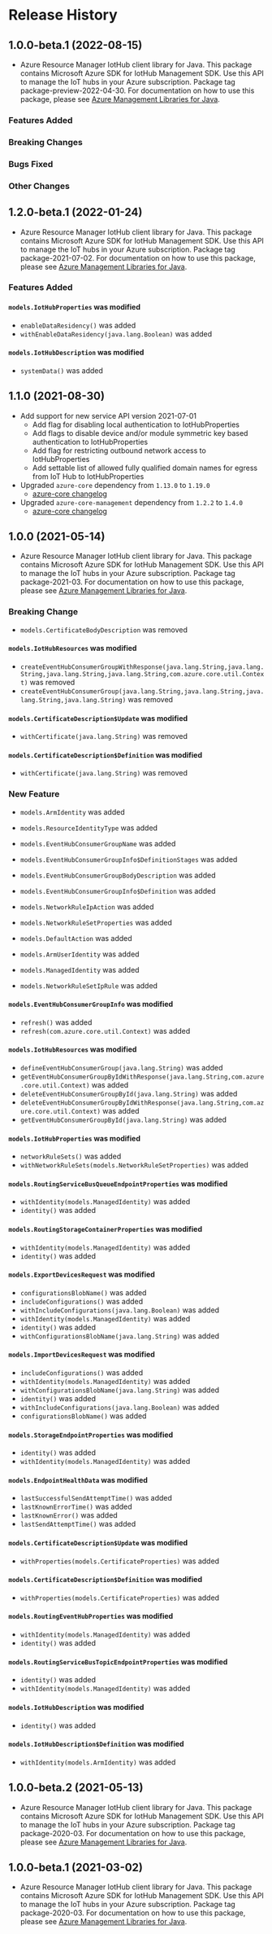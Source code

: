 # Release History

## 1.0.0-beta.1 (2022-08-15)

- Azure Resource Manager IotHub client library for Java. This package contains Microsoft Azure SDK for IotHub Management SDK. Use this API to manage the IoT hubs in your Azure subscription. Package tag package-preview-2022-04-30. For documentation on how to use this package, please see [Azure Management Libraries for Java](https://aka.ms/azsdk/java/mgmt).

### Features Added

### Breaking Changes

### Bugs Fixed

### Other Changes

## 1.2.0-beta.1 (2022-01-24)

- Azure Resource Manager IotHub client library for Java. This package contains Microsoft Azure SDK for IotHub Management SDK. Use this API to manage the IoT hubs in your Azure subscription. Package tag package-2021-07-02. For documentation on how to use this package, please see [Azure Management Libraries for Java](https://aka.ms/azsdk/java/mgmt).

### Features Added

#### `models.IotHubProperties` was modified

* `enableDataResidency()` was added
* `withEnableDataResidency(java.lang.Boolean)` was added

#### `models.IotHubDescription` was modified

* `systemData()` was added

## 1.1.0 (2021-08-30)

- Add support for new service API version 2021-07-01
    - Add flag for disabling local authentication to IotHubProperties
    - Add flags to disable device and/or module symmetric key based authentication to IotHubProperties
    - Add flag for restricting outbound network access to IotHubProperties
    - Add settable list of allowed fully qualified domain names for egress from IoT Hub to IotHubProperties
- Upgraded `azure-core` dependency from `1.13.0` to `1.19.0` 
  - [azure-core changelog](https://github.com/Azure/azure-sdk-for-java/blob/main/sdk/core/azure-core/CHANGELOG.md#1190-2021-08-06)
- Upgraded `azure-core-management` dependency from `1.2.2` to `1.4.0` 
  - [azure-core changelog](https://github.com/Azure/azure-sdk-for-java/blob/main/sdk/core/azure-core-management/CHANGELOG.md#140-2021-08-06)
  
## 1.0.0 (2021-05-14)

- Azure Resource Manager IotHub client library for Java. This package contains Microsoft Azure SDK for IotHub Management SDK. Use this API to manage the IoT hubs in your Azure subscription. Package tag package-2021-03. For documentation on how to use this package, please see [Azure Management Libraries for Java](https://aka.ms/azsdk/java/mgmt).

### Breaking Change

* `models.CertificateBodyDescription` was removed

#### `models.IotHubResources` was modified

* `createEventHubConsumerGroupWithResponse(java.lang.String,java.lang.String,java.lang.String,java.lang.String,com.azure.core.util.Context)` was removed
* `createEventHubConsumerGroup(java.lang.String,java.lang.String,java.lang.String,java.lang.String)` was removed

#### `models.CertificateDescription$Update` was modified

* `withCertificate(java.lang.String)` was removed

#### `models.CertificateDescription$Definition` was modified

* `withCertificate(java.lang.String)` was removed

### New Feature

* `models.ArmIdentity` was added

* `models.ResourceIdentityType` was added

* `models.EventHubConsumerGroupName` was added

* `models.EventHubConsumerGroupInfo$DefinitionStages` was added

* `models.EventHubConsumerGroupBodyDescription` was added

* `models.EventHubConsumerGroupInfo$Definition` was added

* `models.NetworkRuleIpAction` was added

* `models.NetworkRuleSetProperties` was added

* `models.DefaultAction` was added

* `models.ArmUserIdentity` was added

* `models.ManagedIdentity` was added

* `models.NetworkRuleSetIpRule` was added

#### `models.EventHubConsumerGroupInfo` was modified

* `refresh()` was added
* `refresh(com.azure.core.util.Context)` was added

#### `models.IotHubResources` was modified

* `defineEventHubConsumerGroup(java.lang.String)` was added
* `getEventHubConsumerGroupByIdWithResponse(java.lang.String,com.azure.core.util.Context)` was added
* `deleteEventHubConsumerGroupById(java.lang.String)` was added
* `deleteEventHubConsumerGroupByIdWithResponse(java.lang.String,com.azure.core.util.Context)` was added
* `getEventHubConsumerGroupById(java.lang.String)` was added

#### `models.IotHubProperties` was modified

* `networkRuleSets()` was added
* `withNetworkRuleSets(models.NetworkRuleSetProperties)` was added

#### `models.RoutingServiceBusQueueEndpointProperties` was modified

* `withIdentity(models.ManagedIdentity)` was added
* `identity()` was added

#### `models.RoutingStorageContainerProperties` was modified

* `withIdentity(models.ManagedIdentity)` was added
* `identity()` was added

#### `models.ExportDevicesRequest` was modified

* `configurationsBlobName()` was added
* `includeConfigurations()` was added
* `withIncludeConfigurations(java.lang.Boolean)` was added
* `withIdentity(models.ManagedIdentity)` was added
* `identity()` was added
* `withConfigurationsBlobName(java.lang.String)` was added

#### `models.ImportDevicesRequest` was modified

* `includeConfigurations()` was added
* `withIdentity(models.ManagedIdentity)` was added
* `withConfigurationsBlobName(java.lang.String)` was added
* `identity()` was added
* `withIncludeConfigurations(java.lang.Boolean)` was added
* `configurationsBlobName()` was added

#### `models.StorageEndpointProperties` was modified

* `identity()` was added
* `withIdentity(models.ManagedIdentity)` was added

#### `models.EndpointHealthData` was modified

* `lastSuccessfulSendAttemptTime()` was added
* `lastKnownErrorTime()` was added
* `lastKnownError()` was added
* `lastSendAttemptTime()` was added

#### `models.CertificateDescription$Update` was modified

* `withProperties(models.CertificateProperties)` was added

#### `models.CertificateDescription$Definition` was modified

* `withProperties(models.CertificateProperties)` was added

#### `models.RoutingEventHubProperties` was modified

* `withIdentity(models.ManagedIdentity)` was added
* `identity()` was added

#### `models.RoutingServiceBusTopicEndpointProperties` was modified

* `identity()` was added
* `withIdentity(models.ManagedIdentity)` was added

#### `models.IotHubDescription` was modified

* `identity()` was added

#### `models.IotHubDescription$Definition` was modified

* `withIdentity(models.ArmIdentity)` was added

## 1.0.0-beta.2 (2021-05-13)

- Azure Resource Manager IotHub client library for Java. This package contains Microsoft Azure SDK for IotHub Management SDK. Use this API to manage the IoT hubs in your Azure subscription. Package tag package-2020-03. For documentation on how to use this package, please see [Azure Management Libraries for Java](https://aka.ms/azsdk/java/mgmt).

## 1.0.0-beta.1 (2021-03-02)

- Azure Resource Manager IotHub client library for Java. This package contains Microsoft Azure SDK for IotHub Management SDK. Use this API to manage the IoT hubs in your Azure subscription. Package tag package-2020-03. For documentation on how to use this package, please see [Azure Management Libraries for Java](https://aka.ms/azsdk/java/mgmt).
